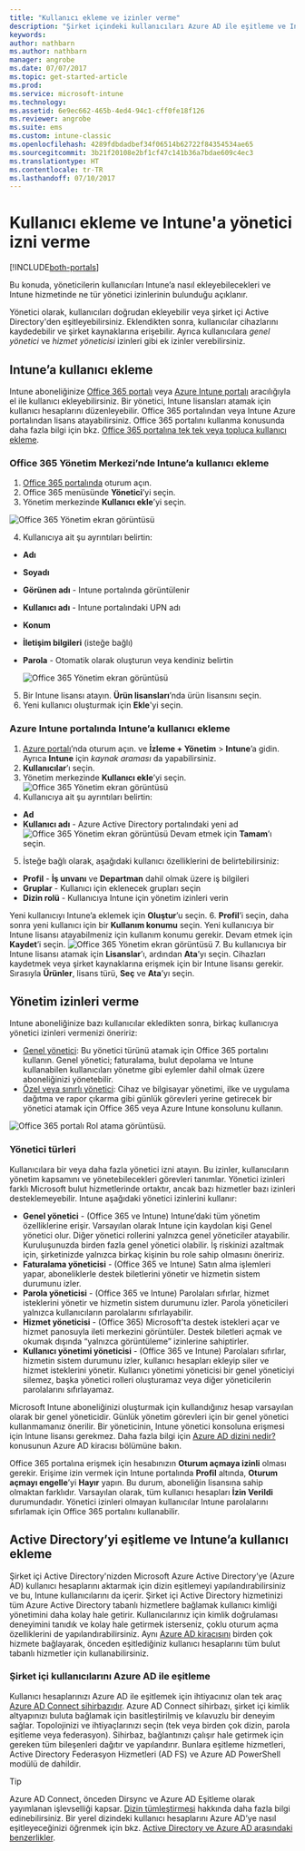 ```yaml
---
title: "Kullanıcı ekleme ve izinler verme"
description: "Şirket içindeki kullanıcıları Azure AD ile eşitleme ve Intune aboneliğiniz için yönetici izinleri verme"
keywords: 
author: nathbarn
ms.author: nathbarn
manager: angrobe
ms.date: 07/07/2017
ms.topic: get-started-article
ms.prod: 
ms.service: microsoft-intune
ms.technology: 
ms.assetid: 6e9ec662-465b-4ed4-94c1-cff0fe18f126
ms.reviewer: angrobe
ms.suite: ems
ms.custom: intune-classic
ms.openlocfilehash: 4289fdbdadbef34f06514b62722f84354534ae65
ms.sourcegitcommit: 3b21f20108e2bf1cf47c141b36a7bdae609c4ec3
ms.translationtype: HT
ms.contentlocale: tr-TR
ms.lasthandoff: 07/10/2017
---
```

# <a name="add-users-and-give-administrative-permission-to-intune"></a>Kullanıcı ekleme ve Intune'a yönetici izni verme

[!INCLUDE[both-portals](./includes/note-for-both-portals.md)]

Bu konuda, yöneticilerin kullanıcıları Intune’a nasıl ekleyebilecekleri ve Intune hizmetinde ne tür yönetici izinlerinin bulunduğu açıklanır.

Yönetici olarak, kullanıcıları doğrudan ekleyebilir veya şirket içi Active Directory'den eşitleyebilirsiniz. Eklendikten sonra, kullanıcılar cihazlarını kaydedebilir ve şirket kaynaklarına erişebilir. Ayrıca kullanıcılara *genel yönetici* ve *hizmet yöneticisi* izinleri gibi ek izinler verebilirsiniz.

## <a name="add-users-to-intune"></a>Intune’a kullanıcı ekleme
Intune aboneliğinize [Office 365 portalı](https://www.office.com/signin) veya [Azure Intune portalı](https://portal.azure.com/#blade/Microsoft_Intune_DeviceSettings/ExtensionLandingBlade/overview) aracılığıyla el ile kullanıcı ekleyebilirsiniz. Bir yönetici, Intune lisansları atamak için kullanıcı hesaplarını düzenleyebilir. Office 365 portalından veya Intune Azure portalından lisans atayabilirsiniz. Office 365 portalını kullanma konusunda daha fazla bilgi için bkz. [Office 365 portalına tek tek veya topluca kullanıcı ekleme](https://support.office.com/article/Add-users-individually-or-in-bulk-to-Office-365-Admin-Help-1970f7d6-03b5-442f-b385-5880b9c256ec).

### <a name="add-intune-users-in-the-office-365-admin-center"></a>Office 365 Yönetim Merkezi’nde Intune’a kullanıcı ekleme
1. [Office 365 portalında](https://www.office.com/signin) oturum açın.
2. Office 365 menüsünde **Yönetici**’yi seçin.
3. Yönetim merkezinde **Kullanıcı ekle**’yi seçin.

  ![Office 365 Yönetim ekran görüntüsü](media/office-add-user.png)

4. Kullanıcıya ait şu ayrıntıları belirtin:
  - **Adı**
  - **Soyadı**
  - **Görünen adı** - Intune portalında görüntülenir
  - **Kullanıcı adı** - Intune portalındaki UPN adı
  - **Konum**
  - **İletişim bilgileri** (isteğe bağlı)
  - **Parola** - Otomatik olarak oluşturun veya kendiniz belirtin

     ![Office 365 Yönetim ekran görüntüsü](media/office-add-user-details.png)

5. Bir Intune lisansı atayın. **Ürün lisansları**’nda ürün lisansını seçin.
6. Yeni kullanıcı oluşturmak için **Ekle**'yi seçin.

### <a name="add-intune-users-in-the-azure-intune-portal"></a>Azure Intune portalında Intune’a kullanıcı ekleme
1. [Azure portalı](https://portal.azure.com)’nda oturum açın. ve **İzleme + Yönetim** > **Intune**’a gidin. Ayrıca **Intune** için *kaynak araması* da yapabilirsiniz.
2. **Kullanıcılar**’ı seçin.
3. Yönetim merkezinde **Kullanıcı ekle**’yi seçin.
  ![Office 365 Yönetim ekran görüntüsü](media/intune-add-user.png)
4. Kullanıcıya ait şu ayrıntıları belirtin:
  - **Ad**
  - **Kullanıcı adı** - Azure Active Directory portalındaki yeni ad ![Office 365 Yönetim ekran görüntüsü](media/intune-add-user-info.png) Devam etmek için **Tamam**’ı seçin.
5. İsteğe bağlı olarak, aşağıdaki kullanıcı özelliklerini de belirtebilirsiniz:
  - **Profil** - **İş unvanı** ve **Departman** dahil olmak üzere iş bilgileri
  -  **Gruplar** - Kullanıcı için eklenecek grupları seçin
  - **Dizin rolü** - Kullanıcıya Intune için yönetim izinleri verin

  Yeni kullanıcıyı Intune’a eklemek için **Oluştur**’u seçin.
6. **Profil**’i seçin, daha sonra yeni kullanıcı için bir **Kullanım konumu** seçin. Yeni kullanıcıya bir Intune lisansı atayabilmeniz için kullanım konumu gerekir. Devam etmek için **Kaydet**’i seçin.
    ![Office 365 Yönetim ekran görüntüsü](media/intune-add-user-loc.png)
7. Bu kullanıcıya bir Intune lisansı atamak için **Lisanslar**’ı, ardından **Ata**’yı seçin. Cihazları kaydetmek veya şirket kaynaklarına erişmek için bir Intune lisansı gerekir. Sırasıyla **Ürünler**, lisans türü, **Seç** ve **Ata**’yı seçin.

## <a name="grant-admin-permissions"></a>Yönetim izinleri verme

Intune aboneliğinize bazı kullanıcılar ekledikten sonra, birkaç kullanıcıya yönetici izinleri vermenizi öneririz:
-   [Genel yönetici](#tenant-administrator): Bu yönetici türünü atamak için Office 365 portalını kullanın. Genel yönetici; faturalama, bulut depolama ve Intune kullanabilen kullanıcıları yönetme gibi eylemler dahil olmak üzere aboneliğinizi yönetebilir.
-   [Özel veya sınırlı yönetici](#service-administrator): Cihaz ve bilgisayar yönetimi, ilke ve uygulama dağıtma ve rapor çıkarma gibi günlük görevleri yerine getirecek bir yönetici atamak için Office 365 veya Azure Intune konsolunu kullanın.

![Office 365 portalı Rol atama görüntüsü.](./media/office-assign-roles.png)

### <a name="types-of-administrators"></a>Yönetici türleri

Kullanıcılara bir veya daha fazla yönetici izni atayın. Bu izinler, kullanıcıların yönetim kapsamını ve yönetebilecekleri görevleri tanımlar. Yönetici izinleri farklı Microsoft bulut hizmetlerinde ortaktır, ancak bazı hizmetler bazı izinleri desteklemeyebilir. Intune aşağıdaki yönetici izinlerini kullanır:

- **Genel yönetici** - (Office 365 ve Intune) Intune’daki tüm yönetim özelliklerine erişir. Varsayılan olarak Intune için kaydolan kişi Genel yönetici olur. Diğer yönetici rollerini yalnızca genel yöneticiler atayabilir. Kuruluşunuzda birden fazla genel yönetici olabilir. İş riskinizi azaltmak için, şirketinizde yalnızca birkaç kişinin bu role sahip olmasını öneririz.
- **Faturalama yöneticisi** - (Office 365 ve Intune) Satın alma işlemleri yapar, aboneliklerle destek biletlerini yönetir ve hizmetin sistem durumunu izler.
- **Parola yöneticisi** - (Office 365 ve Intune) Parolaları sıfırlar, hizmet isteklerini yönetir ve hizmetin sistem durumunu izler. Parola yöneticileri yalnızca kullanıcıların parolalarını sıfırlayabilir.
- **Hizmet yöneticisi** - (Office 365) Microsoft'ta destek istekleri açar ve hizmet panosuyla ileti merkezini görüntüler. Destek biletleri açmak ve okumak dışında “yalnızca görüntüleme” izinlerine sahiptirler.
- **Kullanıcı yönetimi yöneticisi** - (Office 365 ve Intune) Parolaları sıfırlar, hizmetin sistem durumunu izler, kullanıcı hesapları ekleyip siler ve hizmet isteklerini yönetir. Kullanıcı yönetimi yöneticisi bir genel yöneticiyi silemez, başka yönetici rolleri oluşturamaz veya diğer yöneticilerin parolalarını sıfırlayamaz.

Microsoft Intune aboneliğinizi oluşturmak için kullandığınız hesap varsayılan olarak bir genel yöneticidir. Günlük yönetim görevleri için bir genel yönetici kullanmamanız önerilir. Bir yöneticinin, Intune yönetici konsoluna erişmesi için Intune lisansı gerekmez. Daha fazla bilgi için [Azure AD dizini nedir?](http://technet.microsoft.com/library/jj573650.aspx) konusunun Azure AD kiracısı bölümüne bakın.

Office 365 portalına erişmek için hesabınızın **Oturum açmaya izinli** olması gerekir. Erişime izin vermek için Intune portalında **Profil** altında, **Oturum açmayı engelle**’yi **Hayır** yapın. Bu durum, aboneliğin lisansına sahip olmaktan farklıdır. Varsayılan olarak, tüm kullanıcı hesapları **İzin Verildi** durumundadır. Yönetici izinleri olmayan kullanıcılar Intune parolalarını sıfırlamak için Office 365 portalını kullanabilir.

## <a name="sync-active-directory-and-add-users-to-intune"></a>Active Directory’yi eşitleme ve Intune’a kullanıcı ekleme
Şirket içi Active Directory'nizden Microsoft Azure Active Directory’ye (Azure AD) kullanıcı hesaplarını aktarmak için dizin eşitlemeyi yapılandırabilirsiniz ve bu, Intune kullanıcılarını da içerir. Şirket içi Active Directory hizmetinizi tüm Azure Active Directory tabanlı hizmetlere bağlamak kullanıcı kimliği yönetimini daha kolay hale getirir. Kullanıcılarınız için kimlik doğrulaması deneyimini tanıdık ve kolay hale getirmek isterseniz, çoklu oturum açma özelliklerini de yapılandırabilirsiniz. Aynı [Azure AD kiracısını](https://azure.microsoft.com/documentation/articles/active-directory-aadconnect/) birden çok hizmete bağlayarak, önceden eşitlediğiniz kullanıcı hesaplarını tüm bulut tabanlı hizmetler için kullanabilirsiniz.

### <a name="how-to-sync-on-premises-users-with-azure-ad"></a>Şirket içi kullanıcılarını Azure AD ile eşitleme
Kullanıcı hesaplarınızı Azure AD ile eşitlemek için ihtiyacınız olan tek araç [Azure AD Connect sihirbazıdır](https://www.microsoft.com/download/details.aspx?id=47594). Azure AD Connect sihirbazı, şirket içi kimlik altyapınızı buluta bağlamak için basitleştirilmiş ve kılavuzlu bir deneyim sağlar.  Topolojinizi ve ihtiyaçlarınızı seçin (tek veya birden çok dizin, parola eşitleme veya federasyon). Sihirbaz, bağlantınızı çalışır hale getirmek için gereken tüm bileşenleri dağıtır ve yapılandırır. Bunlara eşitleme hizmetleri, Active Directory Federasyon Hizmetleri (AD FS) ve Azure AD PowerShell modülü de dahildir.

> [!TIP]
> Azure AD Connect, önceden Dirsync ve Azure AD Eşitleme olarak yayımlanan işlevselliği kapsar. [Dizin tümleştirmesi](http://technet.microsoft.com/library/jj573653.aspx) hakkında daha fazla bilgi edinebilirsiniz. Bir yerel dizindeki kullanıcı hesaplarını Azure AD’ye nasıl eşitleyeceğinizi öğrenmek için bkz. [Active Directory ve Azure AD arasındaki benzerlikler](http://technet.microsoft.com/library/dn518177.aspx).
